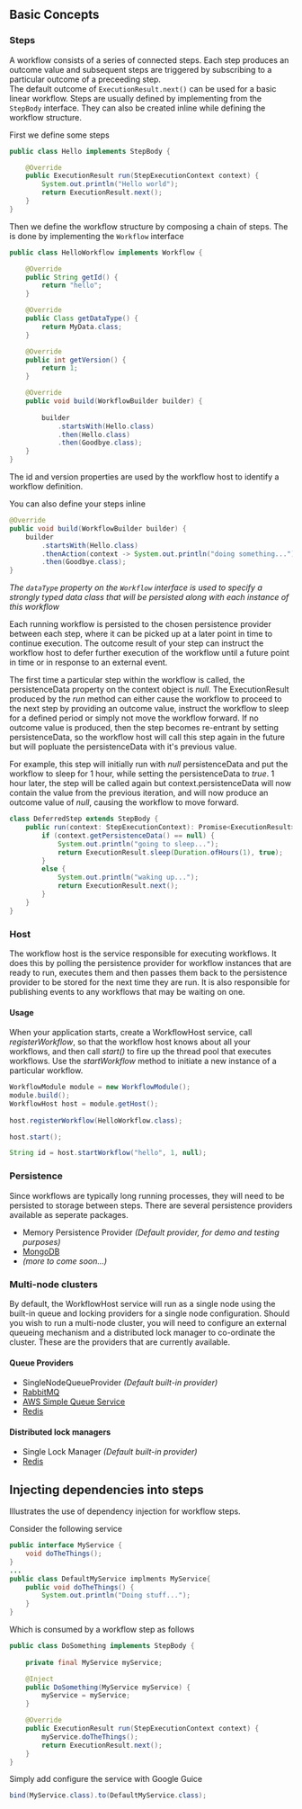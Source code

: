 ## Basic Concepts

### Steps

A workflow consists of a series of connected steps.  Each step produces an outcome value and subsequent steps are triggered by subscribing to a particular outcome of a preceeding step.  
The default outcome of `ExecutionResult.next()` can be used for a basic linear workflow.
Steps are usually defined by implementing from the `StepBody` interface.  They can also be created inline while defining the workflow structure.

First we define some steps

```java
public class Hello implements StepBody {

    @Override
    public ExecutionResult run(StepExecutionContext context) {
        System.out.println("Hello world");
        return ExecutionResult.next();
    }    
}

```

Then we define the workflow structure by composing a chain of steps.  The is done by implementing the `Workflow` interface

```java
public class HelloWorkflow implements Workflow {

    @Override
    public String getId() {
        return "hello";
    }

    @Override
    public Class getDataType() {
        return MyData.class;
    }

    @Override
    public int getVersion() {
        return 1;
    }

    @Override
    public void build(WorkflowBuilder builder) {
        
        builder
            .startsWith(Hello.class)
            .then(Hello.class)                
            .then(Goodbye.class);        
    }    
}
```
The  id and version properties are used by the workflow host to identify a workflow definition.

You can also define your steps inline

```java
@Override
public void build(WorkflowBuilder builder) {    
    builder
        .startsWith(Hello.class)
        .thenAction(context -> System.out.println("doing something..."))
        .then(Goodbye.class);    
}
```
*The `dataType` property on the `Workflow` interface is used to specify a strongly typed data class that will be persisted along with each instance of this workflow*

Each running workflow is persisted to the chosen persistence provider between each step, where it can be picked up at a later point in time to continue execution.  The outcome result of your step can instruct the workflow host to defer further execution of the workflow until a future point in time or in response to an external event.

The first time a particular step within the workflow is called, the persistenceData property on the context object is *null*.  The ExecutionResult produced by the *run* method can either cause the workflow to proceed to the next step by providing an outcome value, instruct the workflow to sleep for a defined period or simply not move the workflow forward.  If no outcome value is produced, then the step becomes re-entrant by setting persistenceData, so the workflow host will call this step again in the future but will popluate the persistenceData with it's previous value.

For example, this step will initially run with *null* persistenceData and put the workflow to sleep for 1 hour, while setting the persistenceData to *true*.  1 hour later, the step will be called again but context.persistenceData will now contain the value from the previous iteration, and will now produce an outcome value of *null*, causing the workflow to move forward.

```java
class DeferredStep extends StepBody {    
    public run(context: StepExecutionContext): Promise<ExecutionResult> {
        if (context.getPersistenceData() == null) {            
            System.out.println("going to sleep...");                
            return ExecutionResult.sleep(Duration.ofHours(1), true);
        }
        else {            
            System.out.println("waking up...");
            return ExecutionResult.next();
        } 
    }
}
```



### Host

The workflow host is the service responsible for executing workflows.  It does this by polling the persistence provider for workflow instances that are ready to run, executes them and then passes them back to the persistence provider to be stored for the next time they are run.  It is also responsible for publishing events to any workflows that may be waiting on one.

#### Usage

When your application starts, create a WorkflowHost service, call *registerWorkflow*, so that the workflow host knows about all your workflows, and then call *start()* to fire up the thread pool that executes workflows.  Use the *startWorkflow* method to initiate a new instance of a particular workflow.


```java
WorkflowModule module = new WorkflowModule();
module.build();
WorkflowHost host = module.getHost();
        
host.registerWorkflow(HelloWorkflow.class);

host.start();

String id = host.startWorkflow("hello", 1, null);
```


### Persistence

Since workflows are typically long running processes, they will need to be persisted to storage between steps.
There are several persistence providers available as seperate packages.

* Memory Persistence Provider *(Default provider, for demo and testing purposes)*
* [MongoDB](https://github.com/danielgerlag/jworkflow/tree/master/jworkflow.providers.mongodb)
* *(more to come soon...)*

### Multi-node clusters

By default, the WorkflowHost service will run as a single node using the built-in queue and locking providers for a single node configuration.  Should you wish to run a multi-node cluster, you will need to configure an external queueing mechanism and a distributed lock manager to co-ordinate the cluster.  These are the providers that are currently available.

#### Queue Providers

* SingleNodeQueueProvider *(Default built-in provider)*
* [RabbitMQ](https://github.com/danielgerlag/jworkflow/tree/master/jworkflow.providers.rabbitmq)
* [AWS Simple Queue Service](https://github.com/danielgerlag/jworkflow/tree/master/jworkflow.providers.aws)
* [Redis](https://github.com/danielgerlag/jworkflow/tree/master/jworkflow.providers.redis)

#### Distributed lock managers

* Single Lock Manager *(Default built-in provider)*
* [Redis](https://github.com/danielgerlag/jworkflow/tree/master/jworkflow.providers.redis)



## Injecting dependencies into steps

Illustrates the use of dependency injection for workflow steps.

Consider the following service

```java
public interface MyService {
    void doTheThings();
}
...
public class DefaultMyService implments MyService{
    public void doTheThings() {
        System.out.println("Doing stuff...");
    }
}
```

Which is consumed by a workflow step as follows

```java
public class DoSomething implements StepBody {
    
    private final MyService myService;

    @Inject
    public DoSomething(MyService myService) {
        myService = myService;
    }

    @Override
    public ExecutionResult run(StepExecutionContext context) {
        myService.doTheThings();
        return ExecutionResult.next();
    }
}
```

Simply add configure the service with Google Guice

```java
bind(MyService.class).to(DefaultMyService.class);
```


